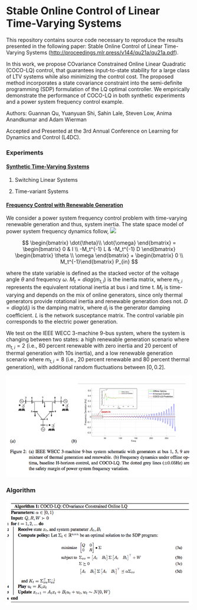 # Stable Online Control of Linear Time-Varying Systems

This repository contains source code necessary to reproduce the results presented in the following paper: 
Stable Online Control of Linear Time-Varying Systems (http://proceedings.mlr.press/v144/qu21a/qu21a.pdf). 

In this work, we propose COvariance Constrained Online Linear Quadratic (COCO-LQ) control, that guarantees
input-to-state stability for a large class of LTV systems while also minimizing the control cost. The
proposed method incorporates a state covariance constraint into the semi-definite programming
(SDP) formulation of the LQ optimal controller. We empirically demonstrate the performance of
COCO-LQ in both synthetic experiments and a power system frequency control example.

Authors: Guannan Qu, Yuanyuan Shi, Sahin Lale, Steven Low, Anima Anandkumar and Adam Wierman

Accepted and Presented at the 3rd Annual Conference on Learning for Dynamics and Control (L4DC).


### Experiments

#### [Synthetic Time-Varying Systems](https://github.com/Yuanyuan-Shi/online_control_ltv/blob/main/L4DC_synthetic_ltv.ipynb)

1) Switching Linear Systems

2) Time-variant Systems


#### [Frequency Control with Renewable Generation](https://github.com/Yuanyuan-Shi/online_control_ltv/blob/main/L4DC_freq_contrl_ltv.m)

We consider a power system frequency control problem with time-varying renewable generation and thus, system inertia. The state space model 
of power system frequency dynamics follow, <img src="https://render.githubusercontent.com/render/math?">

$$
\begin{bmatrix}
\dot{\theta}\\
\dot{\omega} 
\end{bmatrix} = 
\begin{bmatrix}
0 & I \\
-M_t^{-1} L & -M_t^{-1} D
\end{bmatrix}
\begin{bmatrix}
\theta \\
\omega
\end{bmatrix} + 
\begin{bmatrix} 
0 \\ 
M_t^{-1}\end{bmatrix} P_{in}
$$

where the state variable is defined as the stacked vector of the voltage angle $\theta$ and frequency $\omega$.
$M_t = diag(m_{t,i})$ is the inertia matrix, where $m_{t,i}$ represents the equivalent rotational inertia at
bus i and time t. $M_t$ is time-varying and depends on the mix of online generators, since only
thermal generators provide rotational inertia and renewable generation does not. $D = diag(d_i)$ is the damping matrix, 
where $d_i$ is the generator damping coefficient. $L$ is the network susceptance matrix. The control variable pin 
corresponds to the electric power generation. 

We test on the  IEEE WECC 3-machine 9-bus system, where the system is changing between two states: a high renewable generation 
scenario where $m_{t,i} = 2$ (i.e., 80 percent renewable with zero inertia and 20 percent of thermal generation with 10s inertia), 
and a low renewable generation scenario where $m_{t,i} = 8$ (i.e., 20 percent renewable and 80 percent thermal generation), with 
additional random fluctuations between $[0, 0.2]$.

![alt text](https://github.com/Yuanyuan-Shi/online_control_ltv/blob/main/figs/WX20220721-112345.png)

### Algorithm

![alt text](https://github.com/Yuanyuan-Shi/online_control_ltv/blob/main/figs/WX20220721-112402.png)
